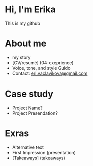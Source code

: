 # Hi, I'm Erika
This is my github

# About me
- my story
- [CV/resumé] (04-exeprience)
- Voice, tone, and style Guido
- Contact: eri.vaclavikova@gmail.com 

# Case study
- Project Name?
- Project Presendation?

# Exras 
- Alternative text
- First Impression (presentation)
- [Takeaways] (takeaways)

